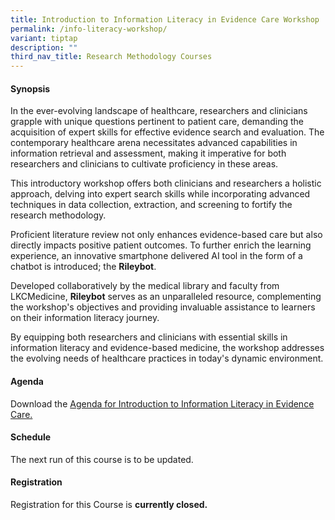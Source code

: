 ```yaml
---
title: Introduction to Information Literacy in Evidence Care Workshop
permalink: /info-literacy-workshop/
variant: tiptap
description: ""
third_nav_title: Research Methodology Courses
---
```

<h4><strong>Synopsis</strong></h4>
<p>In the ever-evolving landscape of healthcare, researchers and clinicians
grapple with unique questions pertinent to patient care, demanding the
acquisition of expert skills for effective evidence search and evaluation.
The contemporary healthcare arena necessitates advanced capabilities in
information retrieval and assessment, making it imperative for both researchers
and clinicians to cultivate proficiency in these areas.</p>
<p></p>
<p>This introductory workshop offers both clinicians and researchers a holistic
approach, delving into expert search skills while incorporating advanced
techniques in data collection, extraction, and screening to fortify the
research methodology.</p>
<p></p>
<p>Proficient literature review not only enhances evidence-based care but
also directly impacts positive patient outcomes. To further enrich the
learning experience, an innovative smartphone delivered AI tool in the
form of a chatbot is introduced; the <strong>Rileybot</strong>.</p>
<p></p>
<p>Developed collaboratively by the medical library and faculty from LKCMedicine, <strong>Rileybot</strong> serves
as an unparalleled resource, complementing the workshop's objectives and
providing invaluable assistance to learners on their information literacy
journey.</p>
<p></p>
<p>By equipping both researchers and clinicians with essential skills in
information literacy and evidence-based medicine, the workshop addresses
the evolving needs of healthcare practices in today's dynamic environment.</p>
<h4><strong>Agenda</strong></h4>
<p>Download the <a href="/files/Training/Latest_Agenda__NHG_Workshop_Intro_to_Information_Literacy_in_Evidence_Care_NS.pdf" rel="noopener nofollow" target="_blank">Agenda for Introduction to Information Literacy in Evidence Care.</a>
</p>
<h4><strong>Schedule</strong></h4>
<p>The next run of this course is to be updated.</p>
<h4><strong>Registration</strong></h4>
<p>Registration for this Course is <strong>currently closed.</strong>
</p>